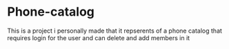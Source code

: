 # Phone-catalog
This is a project i personally made that it repserents of a phone catalog that requires login for the user and can delete and add members in it
